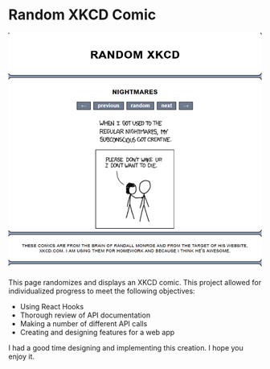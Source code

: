 # Random XKCD Comic

<img className="be-smaller" src="./src/images/RandomXKCD.png">

This page randomizes and displays an XKCD comic. This project allowed for individualized progress to meet the following objectives:

<ul>
  <li> Using React Hooks </li>
  <li> Thorough review of API documentation </li>
  <li> Making a number of different API calls </li>
  <li> Creating and designing features for a web app </li>
</ul>

I had a good time designing and implementing this creation. I hope you enjoy it.
